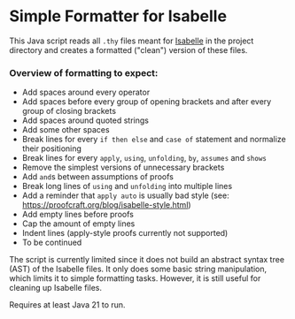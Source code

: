 # Simple Formatter for Isabelle

This Java script reads all `.thy` files meant for [Isabelle](https://isabelle.in.tum.de) in the project directory and creates a formatted ("clean") version of these files.

### Overview of formatting to expect:
- Add spaces around every operator
- Add spaces before every group of opening brackets and after every group of closing brackets
- Add spaces around quoted strings
- Add some other spaces
- Break lines for every `if then else` and `case of` statement and normalize their positioning
- Break lines for every `apply`, `using`, `unfolding`, `by`, `assumes` and `shows`
- Remove the simplest versions of unnecessary brackets
- Add `and`s between assumptions of proofs
- Break long lines of `using` and `unfolding` into multiple lines
- Add a reminder that `apply auto` is usually bad style (see: https://proofcraft.org/blog/isabelle-style.html)
- Add empty lines before proofs
- Cap the amount of empty lines
- Indent lines (apply-style proofs currently not supported)
- To be continued

The script is currently limited since it does not build an abstract syntax tree (AST) of the Isabelle files. It only does some basic string manipulation, which limits it to simple formatting tasks. However, it is still useful for cleaning up Isabelle files.

Requires at least Java 21 to run.
